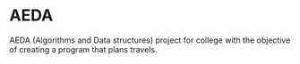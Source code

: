 # AEDA
AEDA (Algorithms and Data structures) project for college with the objective of creating a program that plans travels.
